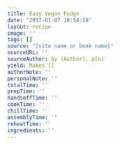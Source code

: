 ```yaml
---
title: Easy Vegan Fudge
date: '2017-01-07 18:54:18'
layout: recipe
image: ''
tags: []
source: "[site name or book name]"
sourceURL: ''
sourceAuthor: by [Author], p[n]
yield: Makes []
authorNote: ''
personalNote: ''
totalTime: ''
prepTime: ''
handsoffTime: ''
cookTime: ''
chillTime: ''
assemblyTime: ''
reheatTime: ''
ingredients: ''
---
```

